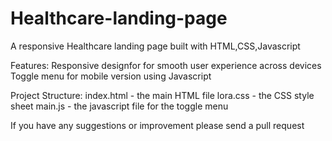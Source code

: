 # Healthcare-landing-page
A responsive Healthcare landing page built with HTML,CSS,Javascript 

Features:
Responsive designfor for smooth user experience across devices
Toggle menu for mobile version using Javascript

Project Structure:
index.html - the main HTML file
lora.css - the CSS style sheet
main.js - the javascript file for the toggle menu

If you have any suggestions or improvement please send a pull request
